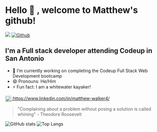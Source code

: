
# Hello 👋 , welcome to Matthew's github!
![](https://visitor-badge.laobi.icu/badge?page_id=matthew-r-walker)
[![Github](https://img.shields.io/github/followers/matthew-r-walker?label=Follow&style=social)](https://github.com/matthew-r-walker)

## I'm a Full stack developer attending Codeup in San Antonio

- 🔭 I’m currently working on completing the Codeup Full Stack Web Development bootcamp
- 😄 Pronouns: He/Him
- ⚡ Fun fact: I am a whitewater kayaker! 

<span align="left">
    <a href="https://www.linkedin.com/in/matthew-walker4/" target="_Blank"><img align="center" src="https://image.similarpng.com/very-thumbnail/2020/07/Linkedin-logo-on-transparent-Background-PNG-.png" height="20" width="20" alt="LinkedIn"/> https://www.linkedin.com/in/matthew-walker4/</a>
</span>

<br>

> "Complaining about a problem without posing a solution is called whining" - Theodore Roosevelt

![GitHub stats](https://github-readme-stats.vercel.app/api?username=matthew-r-walker&show_icons=true&theme=tokyonight)
![Top Langs](https://github-readme-stats.vercel.app/api/top-langs/?username=matthew-r-walker&theme=tokyonight)


<!--
**matthew-r-walker/matthew-r-walker** is a ✨ _special_ ✨ repository because its `README.md` (this file) appears on your GitHub profile.

Here are some ideas to get you started:

- 🔭 I’m currently working on ...
- 🌱 I’m currently learning ...
- 👯 I’m looking to collaborate on ...
- 🤔 I’m looking for help with ...
- 💬 Ask me about ...
- 📫 How to reach me: ...
- 😄 Pronouns: ...
- ⚡ Fun fact: ...
-->

